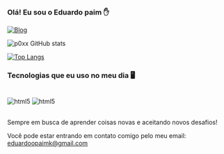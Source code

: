### Olá! Eu sou o Eduardo paim ✋

[![Blog](https://img.shields.io/badge/LinkedIn-0077B5?style=for-the-badge&logo=linkedin&logoColor=white)](https://www.linkedin.com/in/eduardo-paim-6b5a05230/)

![p0xx GitHub stats](https://github-readme-stats.vercel.app/api?username=p0xx&show_icons=true&theme=dracula)

[![Top Langs](https://github-readme-stats.vercel.app/api/top-langs/?username=p0xx)](https://github.com/p0xx/github-readme-stats)

### Tecnologias que eu uso no meu dia 🖥️

<div style= "display: inline_block"><br/>
     <img align="center" alt="html5" src="https://img.shields.io/badge/Python-14354C?style=for-the-badge&logo=python&logoColor=white" />
    <img align="center" alt="html5" src="https://img.shields.io/badge/HTML-239120?style=for-the-badge&logo=html5&logoColor=white" />
<div><br/>
     
Sempre em busca de aprender coisas novas e aceitando novos desafios!
     
Você pode estar entrando em contato comigo pelo meu email: eduardoopaimk@gmail.com 
